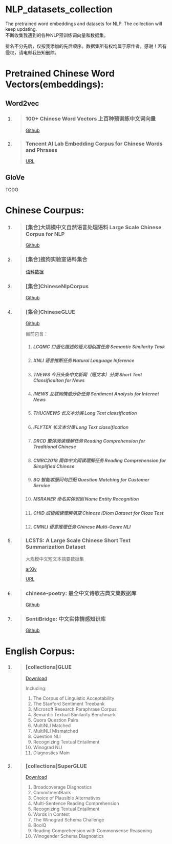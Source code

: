 # NLP_datasets_collection
The pretrained word embeddings and datasets for NLP. The collection will keep updating.  
不断收集我遇到的各种NLP预训练词向量和数据集。


排名不分先后，仅按我添加的先后顺序。数据集所有权均属于原作者，感谢！若有侵权，请电邮我告知删除。  



# Pretrained Chinese Word Vectors(embeddings):

## Word2vec

1. > ### 100+ Chinese Word Vectors 上百种预训练中文词向量
   > [Github](https://github.com/Embedding/Chinese-Word-Vectors)
   
2. > ### Tencent AI Lab Embedding Corpus for Chinese Words and Phrases
   > [URL](https://ai.tencent.com/ailab/nlp/embedding.html)

## GloVe

TODO



# Chinese Courpus:
1. > ### [集合]大规模中文自然语言处理语料 Large Scale Chinese Corpus for NLP
   > [Github](https://github.com/brightmart/nlp_chinese_corpus)

2. > ### [集合]搜狗实验室语料集合
   > [语料数据](http://www.sogou.com/labs/resource/list_yuliao.php)
   
3. >  ###  [集合]ChineseNlpCorpus
   >
   > [Github](https://github.com/SophonPlus/ChineseNlpCorpus)

4. > ### [集合]ChineseGLUE
   >
   > [Github]( https://github.com/chineseGLUE/chineseGLUE )
   >
   > 目前包含：
   >
   > 1. ##### LCQMC 口语化描述的语义相似度任务 Semantic Similarity Task
   >
   > 2. ##### XNLI 语言推断任务 Natural Language Inference
   >
   > 3. ##### TNEWS 今日头条中文新闻（短文本）分类 Short Text Classificaiton for News
   >
   > 4. ##### INEWS 互联网情感分析任务 Sentiment Analysis for Internet News
   >
   > 5. ##### THUCNEWS 长文本分类 Long Text classification
   >
   > 6. ##### iFLYTEK 长文本分类 Long Text classification
   >
   > 7. ##### DRCD 繁体阅读理解任务 Reading Comprehension for Traditional Chinese
   >
   > 8. ##### CMRC2018 简体中文阅读理解任务 Reading Comprehension for Simplified Chinese
   >
   > 9. ##### BQ 智能客服问句匹配 Question Matching for Customer Service
   >
   > 10. ##### MSRANER 命名实体识别 Name Entity Recognition
   >
   > 11. ##### CHID 成语阅读理解填空 Chinese IDiom Dataset for Cloze Test
   >
   > 12. ##### CMNLI 语言推理任务 Chinese Multi-Genre NLI

5. > ### LCSTS: A Large Scale Chinese Short Text Summarization Dataset
   >
   > 大规模中文短文本摘要数据集
   >
   > [arXiv]( https://arxiv.org/abs/1506.05865 )
   >
   > [URL]( http://icrc.hitsz.edu.cn/Article/show/139.html )

6. > ### chinese-poetry: 最全中文诗歌古典文集数据库
   > [Github](https://github.com/chinese-poetry/chinese-poetry)

7. > ### SentiBridge: 中文实体情感知识库
   > [Github](https://github.com/rainarch/SentiBridge)




# English Corpus:

1. > ### [collections]GLUE
   >
   > [Download]( https://gluebenchmark.com/tasks )
   >
   > Including:
   >
   > 1.  The Corpus of Linguistic Acceptability 
   > 2.  The Stanford Sentiment Treebank 
   > 3.  Microsoft Research Paraphrase Corpus 
   > 4.  Semantic Textual Similarity Benchmark 
   > 5.  Quora Question Pairs 
   > 6.  MultiNLI Matched 
   > 7.  MultiNLI Mismatched 
   > 8.  Question NLI 
   > 9.  Recognizing Textual Entailment 
   > 10.  Winograd NLI 
   > 11.  Diagnostics Main 
   
2. > ### [collections]SuperGLUE
   >
   > [Download](https://super.gluebenchmark.com/tasks)
   >
   > 1.  Broadcoverage Diagnostics 
   > 2.  CommitmentBank 
   > 3.  Choice of Plausible Alternatives 
   > 4.  Multi-Sentence Reading Comprehension 
   > 5.  Recognizing Textual Entailment 
   > 6.  Words in Context 
   > 7.  The Winograd Schema Challenge 
   > 8.  BoolQ 
   > 9.  Reading Comprehension with Commonsense Reasoning 
   > 10.  Winogender Schema Diagnostics 
